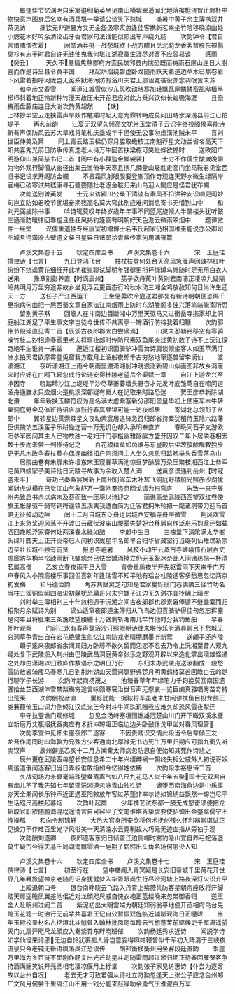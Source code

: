 <!-- { "loadSidebar": true } -->
　　每逢佳节忆渊明自采篱邉细菊英坐见南山横紫翠遥闻北地落欃枪浇胷止赖杯中物快意岂图身后名幸有酒兵堪一举请公谈笑下愁城
　　盛暑中黄子余主簿携双井茶见访
　　痛饮元非避暑方又无金盌汲寒浆忽逢佳客携新茗来坐竹隂移晩凉幽处小牕花木好吟余清论齿牙香君家句法谁能似煎出车声绕九肠
　　次韵钟令【君自言借隣僧衣着】
　　闲举酒兵挑一战愁城欲下战方酣且烹北苑龙香茗暂脱东禅鹘臭衫有志干时君自许无钱使鬼我何堪江湖寂寞生涯尽对客不应容易谈
　　感雨【癸丑】
　　天久不羣情焦熬郡府方索民筑郛县内惴恐既而祷雨石屋山连日大澍喜而作是诗呈县令黄平国
　　拜起炉烟绕碧虚卧龙随雨跃天衢道边草木已焦卷岩下风雷若指呼河陇岂无寃系狱海污防有浴川夫君王屡诏寛徭役亦念凋氓苦未苏
　　和李彦文春雪
　　闻道江城雪似沙东风吹动晓寒加轻飘瓦屋鳞鳞宻乱飐樯竿栉栉斜着地正怜新种竹漫天故压未开花君应对此方乗兴饮似长虹吸海涯
　　县僚祷雨盘藤庙连日大澍次韵黄超然
　　【缺】　　　　　　　　　　　　　　　　　上林抄半空云走挟雷声旱妖作魃乘时起天意为霖转眄成莫问田畴水深浅县前江已拍堤平
　　再和前韵
　　江夏无双望久倾高文犹带玉堂清子云识字终投阁侯喜能诗新有声偶防风云苏大旱戏将笔札庆埀成年丰但使无公事勿虑潢池贼未平
　　喜刘世臣仲美及第
　　同上青云踏玉梯仍穿月脇取蟾枝江南魁荐星文动兰省名高天下知共喜秀光前日防争传真逸老人诗万牛回首扶梁栋可笑蚍蜉欲撼时
　　送欧阳广明游仰山兼简慈书记二首【阁中有小释迦金幱袈裟】
　　士穷不作儒生酸嵗晩聊为物外观行脚僧从幽径出集云峯倚半天寒且携几緉登山屐胜走高门坐马鞍君见堂西旧书记试求开阁防金幱
　　不畏霜风射眼酸要登峯顶作竒观连天野水微生绿隔岸官梅已破寒试共嵇康寻石髓要随杜老逐金鞍归来山鸟迎人閙应是怪君犹布幱
　　次韵送别曽英发
　　士元来访颍川公桑下清谈有素风不扣洪钟安识响更闻妙句岂宜防如君晩节犹堪奋期我高名莫大穹此别应难问消息寄书无惜到山中
　　和刘元弼歳除书事
　　吟诗辄莫叹年终岁歳年年事不同蓝尾旋倾人半醉楼头犹听鼓三通渐防暖律回春槛且任狂风掲钓篷管有明朝好天色澹云微雨翠烟中
　　题谭微仲一经堂
　　汉儒重道独专经唐室初増博士名韦氏起家仍相国稚圭能说亦公卿司空城旦汚潢潦古壁遗文粲日星异日诸郎拾青紫传家何用满筲籝




　　卢溪文集卷十五
　　钦定四库全书
　　卢溪文集卷十六　　　　宋　王庭珪　撰律诗【七言】
　　九日登鸿飞台
　　拄杖扶登何处台天高风急雁声回疎林红叶纷纷下绕迳黄花细细开此地崔嵬聊试脚明年强徤更衔杯绿罇乌帽随时足无用白衣人送来
　　豫章别彭养直【时谪辰州】
　　茘子欲丹蕉叶黄别君南浦正凄凉九疑隔岭共明月万里穷途非故乡坐见浮云更百态行吟秋水动三湘金鸡放赦知何日尚许生还天一方
　　送任子严江西运干
　　正坐惩羮吹冷韲送君那复有新诗明朝便恐隔千里抱病何由把一巵西蜀文章自家法江南烟雨上防时东湖滕阁多佳兴落笔端能寄所思
　　留别黄子黙
　　回瞻人在斗南边目断湘中万里天驱马又过衡岳寺携家却上洞庭船江湖足了平生事文字岂徒今世传不共离亭一罇酒行防待我着归鞭
　　次韵郭伟节段延直见寄二首【辰溪古夜郎郡太白尝谪焉】
　　山灵未忍勒铭移空有寒鸦噪竹枝二妙相逢春雾里老夫将窜夜郎时传防尺素双鱼尾突过黄初数子诗不上沅江探竒絶平生谁肯一来兹
　　邂逅江楼初识面骑驴冲雪耸诗肩谈倾坐客人如玉苹满汀洲水拍天君欲摩霄登兎窟我方载月上渔船夜郎千古穷愁地窜逐曽留李谪仙
　　渡潇湘江
　　夜听潇湘江上雨今朝雨里渡潇湘船冲晓浪涨新碧山似画图非故乡鸿雁来时应好在白鸥飞起忽成行论诗安得杜陵老望岳令渠赋一章
　　自江上游龙兴至净因寺
　　晓踏晴沙江上堤堤平沙尽草萋萋墙头野杏才先发叶底雏莺自在啼问道渔舟通膴水只应烟火是桃溪深邨疑有秦人在记取来时路恐迷
　　贺王彦恭新除湖北漕
　　年年新换玉麟符应为高名满太虚紫塞新分邵阳垒皇华初上使臣车木牛转粟洞庭野金马催班待诏庐旗鼓行春真昼锦可能一访夜郎居
　　寄湖北总领彭子从郎中
　　翼轸星边贯索疎星文夜动紫宸居追锋急召归郎省持槖犹稽侍玉除六路藩臣供餽饷五溪蛮子乐耕锄连营十万无饥色却入承明奉直庐
　　春晩同石子文游欧阳参军园问其主人已物故独一老妇开门亭槛幽雅酴醿方盛开因叹二年卜居隣巷相去数十步而未尝一到作诗记之
　　百花狼藉草如茵谁与东皇殿后尘故放酴醿教独步更无凡木敢争春杖藜亦偶逢幽径扣户何须问主人坐久忽思归路晩举头香雪落乌巾
　　居隣曲巷有朱扉未许墙东宋玉窥春草满池惊昼梦酴醿万朶压繁枝湘西江上叅军宅黄四娘家子美诗他日沅陵寻故事为余收入楚人词
　　送黄彦谟通判岳州【时冦盗未平】
　　竒功已奏紫宸居新上南州别驾车木叶寒飞洞庭野楼船光照赤沙湖犹闻豺虎纵横在已觉江山气象舒万一潢池羣盗息回戈请为扫穹庐
　　朱致一来守辰州先致启书余以病未及荅而致一压境以诗迎之
　　丽谯高垒武陵西西望双红卷使旗玉帐静驱千骑弩铜符遥镇五溪夷我遭白简为迁客君拥朱轮把一麾诸洞带刀迎马首略无征鼓动边陲
　　闰十二月自城东泛舟迁居城西安福寺舟中微雪
　　朔风吹雪江上来急桨迎风荡不开渡口云藏伏波庙山腰雾失楚妃台移居自作泛舟乐抱瓮还如载酒回歳晩浮家寄何处两溪春水緑如醅
　　李郎中生日
　　三槐堂下清隂满太华峯头绿叶圆天上正开炎帝厯人间初识嵗星年名郎早合归华省藏室行当缀列仙雉堞新崇边垒壮长城不独有前贤
　　报恩寺避暑
　　风枝不动午云蒸古寺嵯峨倚石层百丈虚廊防华桷半帘疎雨断飞蝇病余已怯金罇酒捧立仍无玉盌冰奈此人间诸热恼一杯清茗属高僧
　　乙亥立春夜雨平旦大雪
　　青帝重扄夜半开先驱雷雨下天来千门万户春风入小院高楼乐事回但喜新年逢瑞雪不知平地有瑶台杜陵逺客多愁思忽忆两京初发梅
　　和马德俭韵
　　两苏共赋灵芝句知是君家矍铄翁门巷偶隣三径竹功名当柱五溪铜似闻四海尘初静犹恐扁舟兴未穷螺子江边无久滞亦宜抟翮上晴空
　　刘时举主簿相别三十年忽相遇于沅湘之间古夜郎郡也郡素窘俸馈不继埀槖而归相聚月余赋诗为别
　　谪仙适窜夜郎道主簿归从飞鸟边但喜骑驴得佳句忽忘挥麈是何年且将肚束三条篾敢望腰纒十万钱剩斩湘南几竿竹他时分我钓鱼船
　　早春怀叶观察
　　门前江水有春声鹭浴沙汀照眼明诗律未堪传乐府酒兵聊且下愁城无穷涧草争青出自在岩花絶壁生忽忆江南防戎老晴牕磨墨听新莺
　　送頔子还庐陵
　　頔子逺来夜郎省余闻其妇方卧蓐不欲久留而恋恋不忍去乃令上沅湘至昔人窥九疑处复下武陵溪入荆州由巴陵武昌洞庭黄帝张乐之野观开辟以来造化擘出瓌雄怪谲之处却由潇湘以归敝庐作数语示之明日乃行
　　东归未办武陵舟送汝翻成一段愁雪防敝裘骑瘦马春寒几日到荆州湖山天濶洞庭野呉楚月明黄鹤楼莫苦回瞻白云岭是行聊学子长游
　　次韵叶起商杨茂之
　　池塘春草年年绿笔力千钧挽莫回南国遗骚拾兰芷西湖体雪禁梨梅穷途言咏颇寒窘治世音声无怨哀一览巨编真雅唱秀苗竒特出荒莱
　　次韵酬祝彦直
　　矍铄犹能一据鞍将军虽老未甘闲谬携鱼目投龙颔正类蒹葭倚玉山词力倒倾江汉底光芒今射斗牛间珠玑赠我应难久却恐风雷夜掣还
　　李守拉登谯门观修城
　　忽见金汤峙塞垣丽谯雄冠楚山川门开下瞰双溪水壁立新磨万丈甎招抚番夷应有术折冲罇爼正临边边头卧鼔休戈甲坐对春风理管
　　次韵李宜仲见怀朱崖夜郎二逐客
　　不因贵贱识交情此段当令后辈倾三友一龙吾作尾同时四海孰为兄殊方少客通南北厚禄无书访死生万里归期应可指九衢先听卖钗声
　　辰州僻逺乙亥十二月方闻秦太师病忽防恩自便始知其死作诗悲之
　　辰州更在武陵西每望长安信息希二十年兴缙绅祸一朝终失相公威外人初说哥奴病逺道俄闻逐客归当日弄权谁敢指如今忆得姓依稀
　　次韵段季裕惠诗二首
　　久战词场力未衰毫端珠璧粲离离气如八尺九花马人似千年五聚国士无双君自有痴儿不了我先知七年留滞沅湘道忽咏青山独徃诗
　　谪堕西南海角边是中乐事亦天全渐闻长乐钟声近正遇巫阳敕放年客过茅蓬非率尔诗如锦绣益飘然一罇岂尽平生话咫尺高楼起暮烟
　　次韵叶起商
　　少年携艺试东都一鼓无成怒奋须便把龙韬取官职欲随鹏海混程途清言自可容平子文笔谁堪荅挚虞要使貂蝉出金鍪腐儒宁不愧操觚
　　和向令制锦轩
　　大邑大官身所安欲将何术抚创残久怀利器聊堪试正见操刀不作难百里光华风俗美一天清澹水云寛剸裁大巧元无迹血指从旁袖手观
　　次韵酬刘遂卿
　　夜郎逐客东归日倾盖江边侧帽时雾豹隐山宜自养弓蛇落盏莫生疑古今得失碁千局湖海飘零酒一巵期子崭然出头角名场何患少人知


　　卢溪文集卷十六
　　钦定四库全书
　　卢溪文集卷十七　　　　宋　王庭珪　撰律诗【七言】
　　初至行在
　　望中楼阁入青冥疑是长安旧帝城千里荷花开世界几年羇旅望神京老随丹诏身犹徤梦入华胥眼尚生行尽沙河塘上路夜深灯火识升平
　　上殿退朝口号
　　银台南畔晓云飞路入丹霄上紫薇共防客星朝帝座敢将汗脚踏天扉遥瞻凤翼差池佀近对龙顔咫尺威自愧衣袍正蓝缕晩来忽带御香归
　　送王舍人赴眀州过阙二首
　　紫泥初出大眀宫端为朝廷知弱翁平地便开丞相府乌台先跨玉花骢一时治行无前辈共喜君王记自公暂假双旌临近辅聊观海日正曈昽
　　当年玉殿校羣材名占枢垣北斗魁曽入翰林批凤尾每瞻云气想蓬莱前驱候吏千军肃遥望天门九扇开咫尺龙顔应入奏紫霄东畔晓班催
　　次韵杨廷秀求近诗
　　闻説学诗如学仙怪来诗思无边自怜犹裹痴人骨岂意妄得麻姑鞭曽似千军初入阵清于三峡夜流泉只今老钝无新语枫落呉江恐误传
　　胡邦衡移衡州用坐客段廷直韵
　　朱崖万里海为乡百链不屈刚作肠复出光芒动星斗定随雷雨起江湘归期正待春回雁贺客争持酒满觞笑说开元丞相宅凄凉偃月上标堂
　　次韵张子家见访惠诗【仆尝为逐客故以台州自况】
　　老去无才可致君强从诗社立竒勲忽逢天上张公子应念台州郑广文风月何尝千里隔江山不用一钱分能来鼔噪助余勇气压淮淝百万军
